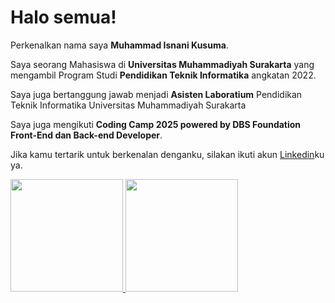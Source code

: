# Halo semua! 

Perkenalkan nama saya **Muhammad Isnani Kusuma**.<br>

Saya seorang Mahasiswa di **Universitas Muhammadiyah Surakarta** yang mengambil Program Studi **Pendidikan Teknik Informatika** angkatan 2022.<br>

Saya juga bertanggung jawab menjadi **Asisten Laboratium** Pendidikan Teknik Informatika Universitas Muhammadiyah Surakarta

Saya juga mengikuti **Coding Camp 2025 powered by DBS Foundation Front-End dan Back-end Developer**.<br>

Jika kamu tertarik untuk berkenalan denganku, silakan ikuti akun [Linkedin](https://www.linkedin.com/in/isnanikusuma/)ku ya.

<p align="left">
<a href="https://github.com/Isnannkusuma">
  <img height="180em" src="https://github-readme-stats-eight-theta.vercel.app/api?username=penuliscode&show_icons=true&theme=algolia&include_all_commits=true&count_private=true"/>
  <img height="180em" src="https://github-readme-stats-eight-theta.vercel.app/api/top-langs/?username=penuliscode&layout=compact&theme=algolia"/>
</a>
</p>
